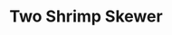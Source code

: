 ---
title: "Two Shrimp Skewer"
description: ""
price_s: ""
price_l: ""
price_lg: "7"
weight: "3"
hidden: true
---